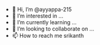 - 👋 Hi, I’m @ayyappa-215
- 👀 I’m interested in ...
- 🌱 I’m currently learning ...
- 💞️ I’m looking to collaborate on ...
- 📫 How to reach me srikanth

<!---
ayyappa-215/ayyappa-215 is a ✨ special ✨ repository because its `README.md` (this file) appears on your GitHub profile.
You can click the Preview link to take a look at your changes.
--->
